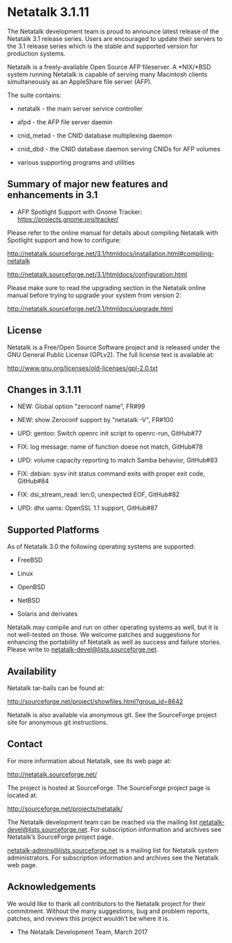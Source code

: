 # Netatalk 3.1.11

The Netatalk development team is proud to announce latest release of the
Netatalk 3.1 release series. Users are encouraged to update their
servers to the 3.1 release series which is the stable and supported
version for production systems.

Netatalk is a freely-available Open Source AFP fileserver. A \*NIX/\*BSD
system running Netatalk is capable of serving many Macintosh clients
simultaneously as an AppleShare file server (AFP).

The suite contains:

- netatalk - the main server service controller

- afpd - the AFP file server daemin

- cnid_metad - the CNID database multiplexing daemon

- cnid_dbd - the CNID database daemon serving CNIDs for AFP volumes

- various supporting programs and utilities

## Summary of major new features and enhancements in 3.1

- AFP Spotlight Support with Gnome Tracker:
  <https://projects.gnome.org/tracker/>

Please refer to the online manual for details about compiling Netatalk
with Spotlight support and how to configure:

<http://netatalk.sourceforge.net/3.1/htmldocs/installation.html#compiling-netatalk>

<http://netatalk.sourceforge.net/3.1/htmldocs/configuration.html>

Please make sure to read the upgrading section in the Netatalk online
manual before trying to upgrade your system from version 2:

<http://netatalk.sourceforge.net/3.1/htmldocs/upgrade.html>

## License

Netatalk is a Free/Open Source Software project and is released under
the GNU General Public License (GPLv2). The full license text is
available at:

<http://www.gnu.org/licenses/old-licenses/gpl-2.0.txt>

## Changes in 3.1.11

- NEW: Global option "zeroconf name", FR#99

- NEW: show Zeroconf support by "netatalk -V", FR#100

- UPD: gentoo: Switch openrc init script to openrc-run, GitHub#77

- FIX: log message: name of function doese not match, GitHub#78

- UPD: volume capacity reporting to match Samba behavior, GitHub#83

- FIX: debian: sysv init status command exits with proper exit code,
  GitHub#84

- FIX: dsi_stream_read: len:0, unexpected EOF, GitHub#82

- UPD: dhx uams: OpenSSL 1.1 support, GitHub#87

## Supported Platforms

As of Netatalk 3.0 the following operating systems are supported:

- FreeBSD

- Linux

- OpenBSD

- NetBSD

- Solaris and derivates

Netatalk may compile and run on other operating systems as well, but it
is not well-tested on those. We welcome patches and suggestions for
enhancing the portability of Netatalk as well as success and failure
stories. Please write to <netatalk-devel@lists.sourceforge.net>.

## Availability

Netatalk tar-balls can be found at:

<http://sourceforge.net/project/showfiles.html?group_id=8642>

Netatalk is also available via anonymous git. See the SourceForge
project site for anonymous git instructions.

## Contact

For more information about Netatalk, see its web page at:

<http://netatalk.sourceforge.net/>

The project is hosted at SourceForge. The SourceForge project page is
located at:

<http://sourceforge.net/projects/netatalk/>

The Netatalk development team can be reached via the mailing list
<netatalk-devel@lists.sourceforge.net>. For subscription information and
archives see Netatalk’s SourceForge project page.

<netatalk-admins@lists.sourceforge.net> is a mailing list for Netatalk
system administrators. For subscription information and archives see the
Netatalk web page.

## Acknowledgements

We would like to thank all contributors to the Netatalk project for
their commitment. Without the many suggestions, bug and problem reports,
patches, and reviews this project wouldn’t be where it is.

- The Netatalk Development Team, March 2017
